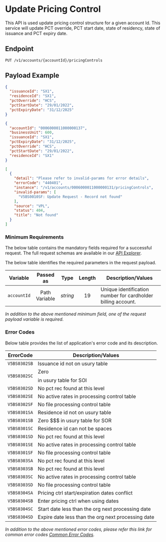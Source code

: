 # Update Pricing Control

This API is used update pricing control structure for a given account Id. This service will update PCT override, PCT start date, state of residency, state of issuance and PCT expiry date.

## Endpoint

`PUT /v1/accounts/{accountId}/pricingControls`

## Payload Example

<!--
type: tab
titles: Request, Response, Error
-->

```json
{
  "issuanceId": "SX1",
  "residenceId": "SX1",
  "pctOverride": "HCS",
  "pctStartDate": "29/01/2022",
  "pctExpiryDate": "31/12/2025"
}
```

<!--
type: tab
-->

```json
{
  "accountId": "0006000011000000137",
  "businessUnit": 600,
  "issuanceId": "SX1",
  "pctExpiryDate": "31/12/2025",
  "pctOverride": "HCS",
  "pctStartDate": "29/01/2022",
  "residenceId": "SX1"
}
```

<!--
type: tab
-->

```json
[
  {
    "detail": "Please refer to invalid-params for error details",
    "errorCode": "440401",
    "instance": "/v1/accounts/0006000011000000131/pricingControls",
    "invalid-params": [
      "V5BS0010SF: Update Request - Record not found"
    ],
    "source": "VPL",
    "status": 404,
    "title": "Not found"
  }
]
```

<!-- type: tab-end -->

### Minimum Requirements

The below table contains the mandatory fields required for a successful request. The full request schemas are available in our [API Explorer](../api/?type=put&path=/v1/accounts/{accountId}/pricingControls).

The below table identifies the required parameters in the request payload.

| Variable | Passed as | Type | Length | Description/Values |
| -------- | :-------: | :--: | :------------: | ------------------ |
| `accountId` | Path Variable | *string* | 19 | Unique identification number for cardholder billing account. |

*In addition to the above mentioned minimum field, one of the request payload variable is required.*

### Error Codes

Below table provides the list of application's error code and its description.

| ErrorCode |  Description/Values |
| --------  | ------------------ |
| `V5BS0302SB` | Issuance id not on usury table | 
| `V5BS0302SC` | Zero $$$$ in usury table for SOI | 
| `V5BS0302SD` | No pct rec found at this level | 
| `V5BS0302SE` | No active rates in processing control table | 
| `V5BS0302SF` | No file processing control table | 
| `V5BS0301SA` | Residence id not on usury table | 
| `V5BS0301SB` | Zero $$$ in usury table for SOR | 
| `V5BS0301SC` | Residence id can not be spaces | 
| `V5BS0301SD` | No pct rec found at this level | 
| `V5BS0301SE` | No active rates in processing control table | 
| `V5BS0301SF` | No file processing control table | 
| `V5BS0303SA` | No pct rec found at this level | 
| `V5BS0303SB` | No pct rec found at this level | 
| `V5BS0303SC` | No active rates in processing control table | 
| `V5BS0303SD` | No file processing control table | 
| `V5BS0304SA` | Pricing ctrl start/expiration dates conflict | 
| `V5BS0304SB` | Enter pricing ctrl when using dates | 
| `V5BS0304SC` | Start date less than the org next processing date | 
| `V5BS0304SD` | Expire date less than the org next processing date | 

*In addition to the above mentioned error codes, please refer this link for common error codes [Common Error Codes](?path=docs/Common_Error_Code.md).*